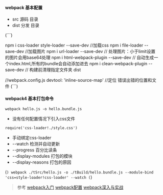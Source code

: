 #### webpack 基本配置
+ src 源码 目录
+ dist 分发 目录

(```)

npm i css-loader style-loader --save-dev //加载css
npm i file-loader --save-dev //加载图片
npm i url-loader --save-dev // 处理图片：小于limit设置的图片会用base64处理
npm i html-webpack-plugin --save-dev // 自动生成一个index.html,所有的bundle会自动添加进去
npm i clean-webpack-plugin --save-dev // 构建前清理指定文件夹 dist


//webpack.config.js
devtool: 'inline-source-map' //定位 错误出错的位置和文件
(```)



#### webpack4 基本打包命令

`
 webpack hello.js -o hello.bundle.js
`
+ 没有任何配置情况下引入css文件

`
 require('css-loader!./style.css')
`

+ 手动绑定css-loader
+ --watch 检测并自动更新
+ --progress 百分比读条
+ --display-modules 打包的模块
+ --display-reasons 打包的原因

(```)
 webpack ./tSrc/hello.js -o ./tBuild/hello.bundle.js --module-bind 'css=style-loader!css-loader' --watch
(```)



> 参考
> [webpack入门](https://www.webpackjs.com/guides/getting-started/)
> [webpack配置](https://www.webpackjs.com/configuration/)
> [webpack深入与实战](https://www.imooc.com/learn/802)
